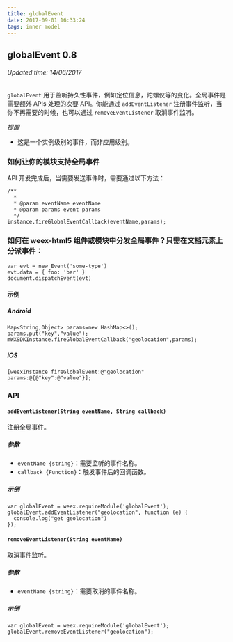 ```yaml
---
title: globalEvent
date: 2017-09-01 16:33:24
tags: inner model
---
```


## globalEvent 0.8
###### Updated time: 14/06/2017


`globalEvent` 用于监听持久性事件，例如定位信息，陀螺仪等的变化。全局事件是需要额外 APIs 处理的次要 API。你能通过 `addEventListener` 注册事件监听，当你不再需要的时候，也可以通过 `removeEventListener` 取消事件监听。

*提醒*

* 这是一个实例级别的事件，而非应用级别。

### 如何让你的模块支持全局事件
API 开发完成后，当需要发送事件时，需要通过以下方法：
```
/**
  *
  * @param eventName eventName
  * @param params event params
  */
instance.fireGlobalEventCallback(eventName,params);
```

### 如何在 weex-html5 组件或模块中分发全局事件？只需在文档元素上分派事件：
```
var evt = new Event('some-type')
evt.data = { foo: 'bar' }
document.dispatchEvent(evt)
```

#### 示例

##### Android
```
Map<String,Object> params=new HashMap<>();
params.put("key","value");
mWXSDKInstance.fireGlobalEventCallback("geolocation",params);
```

##### iOS
```
[weexInstance fireGlobalEvent:@"geolocation" params:@{@"key":@"value"}];
```

### API
#### `addEventListener(String eventName, String callback)`
注册全局事件。

##### 参数
* `eventName {string}`：需要监听的事件名称。
* `callback {Function}`：触发事件后的回调函数。

##### 示例
```
var globalEvent = weex.requireModule('globalEvent');
globalEvent.addEventListener("geolocation", function (e) {
  console.log("get geolocation")
});
```

#### `removeEventListener(String eventName)`
取消事件监听。

##### 参数
* `eventName {string}`：需要取消的事件名称。

##### 示例
```
var globalEvent = weex.requireModule('globalEvent');
globalEvent.removeEventListener("geolocation");
```